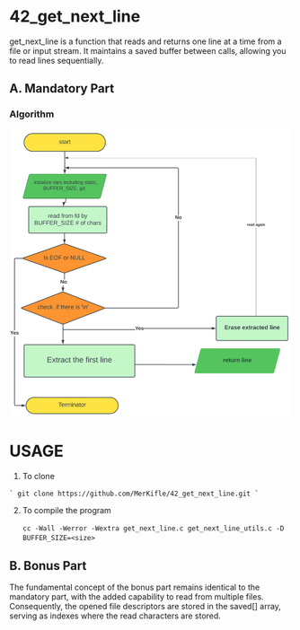 # 42_get_next_line
get_next_line is a function that reads and returns one line at a time from a file or input stream. It maintains a saved buffer between calls, allowing you to read lines sequentially.

## A. Mandatory Part

  ### Algorithm

  ![Algorithm Diagram](algorithm.svg)
  
  # USAGE
  1. To clone
     
    ` git clone https://github.com/MerKifle/42_get_next_line.git `
  
  2. To compile the program
  
     ` cc -Wall -Werror -Wextra get_next_line.c get_next_line_utils.c -D BUFFER_SIZE=<size> `

## B. Bonus Part
The fundamental concept of the bonus part remains identical to the mandatory part, with the added capability to read from multiple files. Consequently, the opened file descriptors are stored in the saved[] array, serving as indexes where the read characters are stored.
